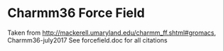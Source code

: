 # Charmm36 Force Field 

Taken from http://mackerell.umaryland.edu/charmm_ff.shtml#gromacs,
Charmm36-july2017
See forcefield.doc for all citations
